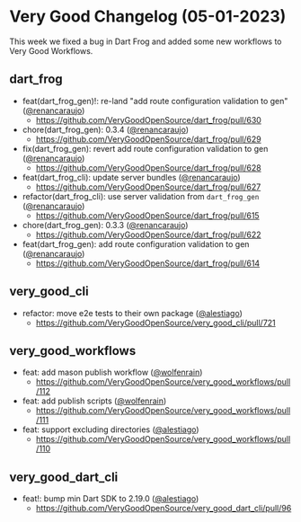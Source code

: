 # Very Good Changelog (05-01-2023)

This week we fixed a bug in Dart Frog and added some new workflows to Very Good Workflows.

## dart_frog

- feat(dart_frog_gen)!: re-land "add route configuration validation to gen" ([@renancaraujo](https://github.com/renancaraujo))
  - https://github.com/VeryGoodOpenSource/dart_frog/pull/630
- chore(dart_frog_gen): 0.3.4 ([@renancaraujo](https://github.com/renancaraujo))
  - https://github.com/VeryGoodOpenSource/dart_frog/pull/629
- fix(dart_frog_gen): revert add route configuration validation to gen ([@renancaraujo](https://github.com/renancaraujo))
  - https://github.com/VeryGoodOpenSource/dart_frog/pull/628
- feat(dart_frog_cli): update server bundles ([@renancaraujo](https://github.com/renancaraujo))
  - https://github.com/VeryGoodOpenSource/dart_frog/pull/627
- refactor(dart_frog_cli): use server validation from `dart_frog_gen` ([@renancaraujo](https://github.com/renancaraujo))
  - https://github.com/VeryGoodOpenSource/dart_frog/pull/615
- chore(dart_frog_gen): 0.3.3 ([@renancaraujo](https://github.com/renancaraujo))
  - https://github.com/VeryGoodOpenSource/dart_frog/pull/622
- feat(dart_frog_gen): add route configuration validation to gen ([@renancaraujo](https://github.com/renancaraujo))
  - https://github.com/VeryGoodOpenSource/dart_frog/pull/614

## very_good_cli

- refactor: move e2e tests to their own package ([@alestiago](https://github.com/alestiago))
  - https://github.com/VeryGoodOpenSource/very_good_cli/pull/721

## very_good_workflows

- feat: add mason publish workflow ([@wolfenrain](https://github.com/wolfenrain))
  - https://github.com/VeryGoodOpenSource/very_good_workflows/pull/112
- feat: add publish scripts ([@wolfenrain](https://github.com/wolfenrain))
  - https://github.com/VeryGoodOpenSource/very_good_workflows/pull/111
- feat: support excluding directories ([@alestiago](https://github.com/alestiago))
  - https://github.com/VeryGoodOpenSource/very_good_workflows/pull/110

## very_good_dart_cli

- feat!: bump min Dart SDK to 2.19.0 ([@alestiago](https://github.com/alestiago))
  - https://github.com/VeryGoodOpenSource/very_good_dart_cli/pull/96
